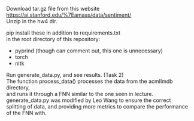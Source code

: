 Download tar.gz file from this website  
https://ai.stanford.edu/%7Eamaas/data/sentiment/  
Unzip in the hw4 dir.  

pip install these in addition to requirements.txt  
in the root directory of this repository:  
- pyprind (though can comment out, this one is unnecessary)
- torch
- nltk
  
Run generate_data.py, and see results. (Task 2)  
The function process_data() processes the data from the acmlImdb directory,  
and runs it through a FNN similar to the one seen in lecture.  
generate_data.py was modified by Leo Wang to ensure the correct  
splitting of data, and providing more metrics to compare the performance  
of the FNN with. 